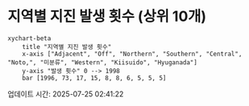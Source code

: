 # 지역별 지진 발생 횟수 (상위 10개)

```mermaid
xychart-beta
    title "지역별 지진 발생 횟수"
    x-axis ["Adjacent", "Off", "Northern", "Southern", "Central", "Noto,", "미분류", "Western", "Kiisuido", "Hyuganada"]
    y-axis "발생 횟수" 0 --> 1998
    bar [1996, 73, 17, 15, 8, 8, 6, 5, 5, 5]
```

업데이트 시간: 2025-07-25 02:41:22
